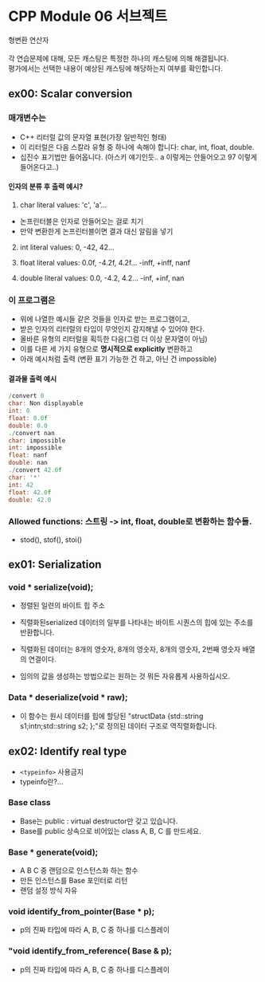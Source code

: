 # CPP Module 06 서브젝트

형변환 연산자<br><br>
각 연습문제에 대해, 모든 캐스팅은 특정한 하나의 캐스팅에 의해 해결됩니다.<br>
평가에서는 선택한 내용이 예상된 캐스팅에 해당하는지 여부를 확인합니다.

## ex00: Scalar conversion

### 매개변수는
- C++ 리터럴 값의 문자열 표현(가장 일반적인 형태)
- 이 리터럴은 다음 스칼라 유형 중 하나에 속해야 합니다: char, int, float, double.
- 십진수 표기법만 들어옵니다. (아스키 얘기인듯.. a 이렇게는 안들어오고 97 이렇게 들어온다고..)

#### 인자의 분류 후 출력 예시?

1. char literal values: 'c', 'a'...
- 논프린터블은 인자로 안들어오는 걸로 치기
- 만약 변환한게 논프린터블이면 결과 대신 알림을 넣기

2. int literal values: 0, -42, 42...

3. float literal values: 0.0f, -4.2f, 4.2f... -inff, +inff, nanf

4. double literal values: 0.0, -4.2, 4.2... -inf, +inf, nan


### 이 프로그램은

- 위에 나열한 예시들 같은 것들을 인자로 받는 프로그램이고, 
- 받은 인자의 리터럴의 타입이 무엇인지 감지해낼 수 있어야 한다.
- 올바른 유형의 리터럴을 획득한 다음(그럼 더 이상 문자열이 아님)
- 이를 다른 세 가지 유형으로 **명시적으로 explicitly** 변환하고
- 아래 예시처럼 출력 (변환 표기 가능한 건 하고, 아닌 건 impossible)

#### 결과물 출력 예시
 
```cpp
/convert 0
char: Non displayable
int: 0
float: 0.0f
double: 0.0
./convert nan
char: impossible
int: impossible
float: nanf
double: nan
./convert 42.0f
char: '*'
int: 42
float: 42.0f
double: 42.0
```

### Allowed functions: 스트링 -> int, float, double로 변환하는 함수들. 

- stod(), stof(), stoi()


## ex01: Serialization

### void * serialize(void);
- 정렬된 일련의 바이트 힙 주소 

- 직렬화된serialized 데이터의 일부를 나타내는 바이트 시퀀스의 힙에 있는 주소를 반환합니다.
- 직렬화된 데이터는 8개의 영숫자, 8개의 영숫자, 8개의 영숫자, 2번째 영숫자 배열의 연결이다.
- 임의의 값을 생성하는 방법으로는 원하는 것 뭐든 자유롭게 사용하십시오.

### Data * deserialize(void * raw);

- 이 함수는 원시 데이터를 힙에 할당된 "structData {std::string s1;intn;std::string s2; };"로 정의된 데이터 구조로 역직렬화합니다.


## ex02: Identify real type
- `<typeinfo>` 사용금지
 - typeinfo란?...

### Base class

- Base는 public : virtual destructor만 갖고 있습니다.
- Base를 public 상속으로 비어있는 class A, B, C 를 만드세요.

### Base * generate(void);

- A B C 중 랜덤으로 인스턴스화 하는 함수
- 만든 인스턴스를 Base 포인터로 리턴
- 랜덤 설정 방식 자유

### void identify_from_pointer(Base * p);

- p의 진짜 타입에 따라 A, B, C 중 하나를 디스플레이

### "void identify_from_reference( Base & p);

- p의 진짜 타입에 따라 A, B, C 중 하나를 디스플레이
